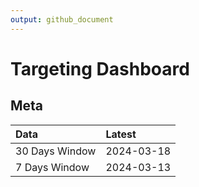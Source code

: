 ```yaml
---
output: github_document
---
```


# Targeting Dashboard



## Meta


|Data           |Latest     |
|:--------------|:----------|
|30 Days Window |2024-03-18 |
|7 Days Window  |2024-03-13 |
